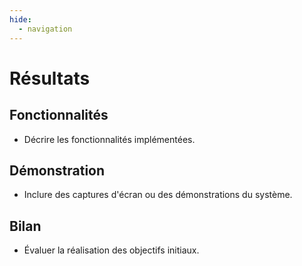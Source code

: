 ```yaml
---
hide:
  - navigation
---
```


# Résultats

## Fonctionnalités

- Décrire les fonctionnalités implémentées.

## Démonstration

- Inclure des captures d'écran ou des démonstrations du système.

## Bilan

- Évaluer la réalisation des objectifs initiaux.
